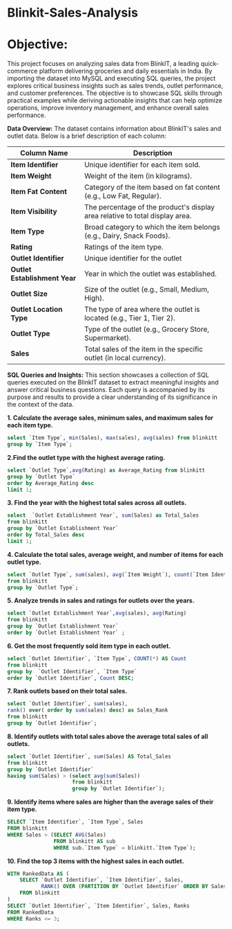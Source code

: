 # Blinkit-Sales-Analysis

# Objective:
This project focuses on analyzing sales data from BlinkIT, a leading quick-commerce platform delivering groceries and daily essentials in India. By importing the dataset into MySQL and executing SQL queries, the project explores critical business insights such as sales trends, outlet performance, and customer preferences. The objective is to showcase SQL skills through practical examples while deriving actionable insights that can help optimize operations, improve inventory management, and enhance overall sales performance.

**Data Overview:**
The dataset contains information about BlinkIT's sales and outlet data. Below is a brief description of each column:


| Column Name           | Description                                                                 |
|-----------------------|-----------------------------------------------------------------------------|
| **Item Identifier**   | Unique identifier for each item sold.                                      |
| **Item Weight**       | Weight of the item (in kilograms).                                         |
| **Item Fat Content**  | Category of the item based on fat content (e.g., Low Fat, Regular).         |
| **Item Visibility**   | The percentage of the product's display area relative to total display area.|
| **Item Type**         | Broad category to which the item belongs (e.g., Dairy, Snack Foods).        |
| **Rating**            | Ratings of the item type.
| **Outlet Identifier** | Unique identifier for the outlet                                            |
| **Outlet Establishment Year** | Year in which the outlet was established.                            |
| **Outlet Size**       | Size of the outlet (e.g., Small, Medium, High).                           |
| **Outlet Location Type** | The type of area where the outlet is located (e.g., Tier 1, Tier 2).      |
| **Outlet Type**       | Type of the outlet (e.g., Grocery Store, Supermarket).                    |
| **Sales**             | Total sales of the item in the specific outlet (in local currency).       |


**SQL Queries and Insights:**
This section showcases a collection of SQL queries executed on the BlinkIT dataset to extract meaningful insights and answer critical business questions. Each query is accompanied by its purpose and results to provide a clear understanding of its significance in the context of the data.


**1. Calculate the average sales, minimum sales, and maximum sales for each item type.**
``` sql
select `Item Type`, min(Sales), max(sales), avg(sales) from blinkitt
group by `Item Type`;
```
**2.Find the outlet type with the highest average rating.**
``` sql
select `Outlet Type`,avg(Rating) as Average_Rating from blinkitt
group by `Outlet Type`
order by Average_Rating desc
limit 1;
```
**3. Find the year with the highest total sales across all outlets.**
``` sql
select  `Outlet Establishment Year`, sum(Sales) as Total_Sales
from blinkitt
group by `Outlet Establishment Year`
order by Total_Sales desc
limit 1;
```
**4. Calculate the total sales, average weight, and number of items for each outlet type.**
``` sql
select `Outlet Type`, sum(sales), avg(`Item Weight`), count(`Item Identifier`)
from blinkitt
group by `Outlet Type`;
```
**5. Analyze trends in sales and ratings for outlets over the years.**
``` sql
select `Outlet Establishment Year`,avg(sales), avg(Rating)
from blinkitt
group by `Outlet Establishment Year`
order by `Outlet Establishment Year` ;
```
**6. Get the most frequently sold item type in each outlet.**
``` sql
select `Outlet Identifier`, `Item Type`, COUNT(*) AS Count
from blinkitt
group by  `Outlet Identifier`, `Item Type`
order by `Outlet Identifier`, Count DESC;
```
**7. Rank outlets based on their total sales.**
``` sql
select `Outlet Identifier`, sum(sales),
rank() over( order by sum(sales) desc) as Sales_Rank
from blinkitt
group by `Outlet Identifier`;
```
**8. Identify outlets with total sales above the average total sales of all outlets.**
``` sql
select `Outlet Identifier`, sum(Sales) AS Total_Sales
from blinkitt
group by `Outlet Identifier`
having sum(Sales) > (select avg(sum(Sales)) 
                     from blinkitt 
                     group by `Outlet Identifier`);
```
**9. Identify items where sales are higher than the average sales of their item type.**
``` sql
SELECT `Item Identifier`, `Item Type`, Sales
FROM blinkitt
WHERE Sales > (SELECT AVG(Sales) 
               FROM blinkitt AS sub 
               WHERE sub.`Item Type` = blinkitt.`Item Type`);
```               
**10. Find the top 3 items with the highest sales in each outlet.**
``` sql
WITH RankedData AS (
    SELECT `Outlet Identifier`, `Item Identifier`, Sales,
           RANK() OVER (PARTITION BY `Outlet Identifier` ORDER BY Sales DESC) AS Ranks
    FROM blinkitt
)
SELECT `Outlet Identifier`, `Item Identifier`, Sales, Ranks
FROM RankedData
WHERE Ranks <= 3;
```
